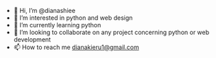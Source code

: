- 👋 Hi, I’m @dianashiee
- 👀 I’m interested in python and web design
- 🌱 I’m currently learning python
- 💞️ I’m looking to collaborate on any project concerning python or web development
- 📫 How to reach me dianakieru1@gmail.com

<!---
dianashiee/dianashiee is a ✨ special ✨ repository because its `README.md` (this file) appears on your GitHub profile.
You can click the Preview link to take a look at your changes.
--->
